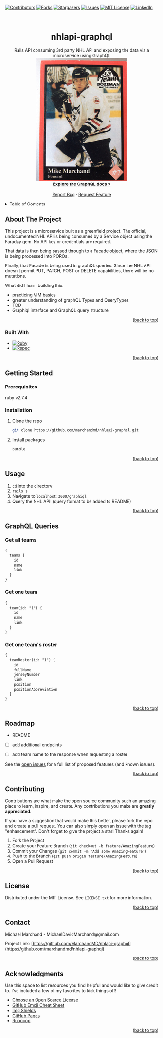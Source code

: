 <!-- Improved compatibility of back to top link: See: https://github.com/marchandmd/nhlapi-graphql/pull/73 -->

<a name="readme-top"></a>

<!--
*** Thanks for checking out the nhlapi-graphql. If you have a suggestion
*** that would make this better, please fork the repo and create a pull request
*** or simply open an issue with the tag "enhancement".
*** Don't forget to give the project a star!
*** Thanks again! Now go create something AMAZING! :D
-->

<!-- PROJECT SHIELDS -->
<!--
*** I'm using markdown "reference style" links for readability.
*** Reference links are enclosed in brackets [ ] instead of parentheses ( ).
*** See the bottom of this document for the declaration of the reference variables
*** for contributors-url, forks-url, etc. This is an optional, concise syntax you may use.
*** https://www.markdownguide.org/basic-syntax/#reference-style-links
-->

[![Contributors][contributors-shield]][contributors-url]
[![Forks][forks-shield]][forks-url]
[![Stargazers][stars-shield]][stars-url]
[![Issues][issues-shield]][issues-url]
[![MIT License][license-shield]][license-url]
[![LinkedIn][linkedin-shield]][linkedin-url]

<!-- PROJECT LOGO -->
<br />
<div align="center">

  <h1 align="center">nhlapi-graphql</h1>

  <p align="center">
  Rails API consuming 3rd party NHL API and exposing the data via a microservice using GraphQL
    <br />
    <img src="app/assets/images/me_hockey.jpg" alt="alt_text" width="300">
    <br />
    <a href="https://graphql.org/"><strong>Explore the GraphQL docs »</strong></a>
    <br />
    <br />
    <a href="https://github.com/marchandmd/nhlapi-graphql/issues">Report Bug</a>
    ·
    <a href="https://github.com/marchandmd/nhlapi-graphql/issues">Request Feature</a>
  </p>
</div>

<!-- TABLE OF CONTENTS -->
<details>
  <summary>Table of Contents</summary>
  <ol>
    <li>
      <a href="#about-the-project">About The Project</a>
      <ul>
        <li><a href="#built-with">Built With</a></li>
      </ul>
    </li>
    <li>
      <a href="#getting-started">Getting Started</a>
      <ul>
        <li><a href="#prerequisites">Prerequisites</a></li>
        <li><a href="#installation">Installation</a></li>
      </ul>
    </li>
    <li><a href="#usage">Usage</a></li>
    <li><a href="#roadmap">Roadmap</a></li>
    <li><a href="#contributing">Contributing</a></li>
    <li><a href="#license">License</a></li>
    <li><a href="#contact">Contact</a></li>
    <li><a href="#acknowledgments">Acknowledgments</a></li>
  </ol>
</details>

<!-- ABOUT THE PROJECT -->

## About The Project

This project is a microservice built as a greenfield project. The official, undocumented NHL API is being consumed by a Service object using the Faraday gem. No API key or credentials are required.

That data is then being passed through to a Facade object, where the JSON is being processed into POROs.

Finally, that Facade is being used in graphQL queries. Since the NHL API doesn't permit PUT, PATCH, POST or DELETE capabilities, there will be no mutations.


What did I learn building this:

- practicing VIM basics
- greater understanding of graphQL Types and QueryTypes
- TDD
- Graphiql interface and GraphQL query structure


<p align="right">(<a href="#readme-top">back to top</a>)</p>

### Built With

-   [![Ruby][ruby.com]][ruby-url]
-   [![Rspec][rspec.com]][rspec-url]

<p align="right">(<a href="#readme-top">back to top</a>)</p>

<!-- GETTING STARTED -->

## Getting Started

### Prerequisites

ruby v2.7.4

### Installation

1. Clone the repo
    ```sh
    git clone https://github.com/marchandmd/nhlapi-graphql.git
    ```
2. Install packages
    ```sh
    bundle
    ```

<p align="right">(<a href="#readme-top">back to top</a>)</p>

<!-- USAGE EXAMPLES -->

## Usage

1. `cd` into the directory
2. `rails s`
3. Navigate to `localhost:3000/graphiql`
4. Query the NHL API! (query format to be added to README)


<p align="right">(<a href="#readme-top">back to top</a>)</p>

## GraphQL Queries

### Get all teams

```
{
  teams {
    id
    name
    link
  }
}
```
### Get one team

```
{
  team(id: "1") {
    id
    name
    link
  }
}
```
### Get one team's roster

```
{
  teamRoster(id: "1") {
    id
    fullName
    jerseyNumber
    link
    position
    positionAbbreviation
  }
}
```

<p align="right">(<a href="#readme-top">back to top</a>)</p>
<!-- ROADMAP -->

## Roadmap

- README
- [ ] add additional endpoints
- [ ] add team name to the response when requesting a roster


See the [open issues](https://github.com/marchandmd/nhlapi-graphql/issues) for a full list of proposed features (and known issues).

<p align="right">(<a href="#readme-top">back to top</a>)</p>

<!-- CONTRIBUTING -->

## Contributing

Contributions are what make the open source community such an amazing place to learn, inspire, and create. Any contributions you make are **greatly appreciated**.

If you have a suggestion that would make this better, please fork the repo and create a pull request. You can also simply open an issue with the tag "enhancement".
Don't forget to give the project a star! Thanks again!

1. Fork the Project
2. Create your Feature Branch (`git checkout -b feature/AmazingFeature`)
3. Commit your Changes (`git commit -m 'Add some AmazingFeature'`)
4. Push to the Branch (`git push origin feature/AmazingFeature`)
5. Open a Pull Request

<p align="right">(<a href="#readme-top">back to top</a>)</p>

<!-- LICENSE -->

## License

Distributed under the MIT License. See `LICENSE.txt` for more information.

<p align="right">(<a href="#readme-top">back to top</a>)</p>

<!-- CONTACT -->

## Contact

Michael Marchand - MichaelDavidMarchand@gmail.com

Project Link: [https://github.com/MarchandMD/nhlapi-graphql](https://github.com/marchandmd/nhlapi-graphql)

<p align="right">(<a href="#readme-top">back to top</a>)</p>

<!-- ACKNOWLEDGMENTS -->

## Acknowledgments

Use this space to list resources you find helpful and would like to give credit to. I've included a few of my favorites to kick things off!

-   [Choose an Open Source License](https://choosealicense.com)
-   [GitHub Emoji Cheat Sheet](https://www.webpagefx.com/tools/emoji-cheat-sheet)
-   [Img Shields](https://shields.io)
-   [GitHub Pages](https://pages.github.com)
-   [Rubocop](https://rubocop.org/)

<p align="right">(<a href="#readme-top">back to top</a>)</p>

<!-- MARKDOWN LINKS & IMAGES -->
<!-- https://www.markdownguide.org/basic-syntax/#reference-style-links -->

[contributors-shield]: https://img.shields.io/github/contributors/marchandmd/nhlapi-graphql.svg?style=for-the-badge
[contributors-url]: https://github.com/marchandmd/nhlapi-graphql/graphs/contributors
[forks-shield]: https://img.shields.io/github/forks/marchandmd/nhlapi-graphql.svg?style=for-the-badge
[forks-url]: https://github.com/marchandmd/nhlapi-graphql/network/members
[stars-shield]: https://img.shields.io/github/stars/marchandmd/nhlapi-graphql.svg?style=for-the-badge
[stars-url]: https://github.com/marchandmd/nhlapi-graphql/stargazers
[issues-shield]: https://img.shields.io/github/issues/marchandmd/nhlapi-graphql.svg?style=for-the-badge
[issues-url]: https://github.com/marchandmd/nhlapi-graphql/issues
[license-shield]: https://img.shields.io/github/license/marchandmd/nhlapi-graphql.svg?style=for-the-badge
[license-url]: https://github.com/marchandmd/nhlapi-graphql/blob/master/LICENSE.txt
[linkedin-shield]: https://img.shields.io/badge/-LinkedIn-black.svg?style=for-the-badge&logo=linkedin&colorB=555
[linkedin-url]: https://linkedin.com/in/mmarchand1/
[product-screenshot]: images/screenshot.png
[bootstrap.com]: https://img.shields.io/badge/Bootstrap-563D7C?style=for-the-badge&logo=bootstrap&logoColor=white
[bootstrap-url]: https://getbootstrap.com
[ruby.com]: https://img.shields.io/badge/ruby-v2.7.4-red
[ruby-url]: https://ruby-doc.org/core-2.7.2/
[rspec.com]: https://img.shields.io/badge/rspec-v3.12-success
[rspec-url]: https://rspec.info/documentation/
